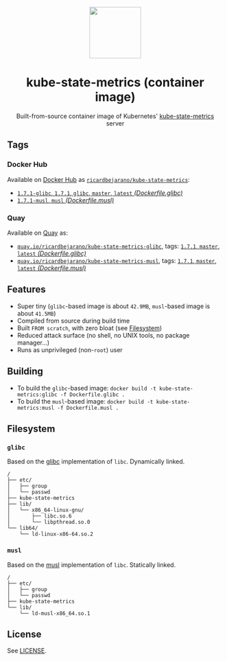 <p align="center"><img src="https://emojipedia-us.s3.dualstack.us-west-1.amazonaws.com/thumbs/160/apple/198/chart-with-downwards-trend_1f4c9.png" width="120px"></p>
<h1 align="center">kube-state-metrics (container image)</h1>
<p align="center">Built-from-source container image of Kubernetes' <a href="https://github.com/kubernetes/kube-state-metrics">kube-state-metrics</a> server</p>


## Tags

### Docker Hub

Available on [Docker Hub](https://hub.docker.com) as [`ricardbejarano/kube-state-metrics`](https://hub.docker.com/r/ricardbejarano/kube-state-metrics):

- [`1.7.1-glibc`, `1.7.1`, `glibc`, `master`, `latest` *(Dockerfile.glibc)*](https://github.com/ricardbejarano/kube-state-metrics/blob/master/Dockerfile.glibc)
- [`1.7.1-musl`, `musl` *(Dockerfile.musl)*](https://github.com/ricardbejarano/kube-state-metrics/blob/master/Dockerfile.musl)

### Quay

Available on [Quay](https://quay.io) as:

- [`quay.io/ricardbejarano/kube-state-metrics-glibc`](https://quay.io/repository/ricardbejarano/kube-state-metrics-glibc), tags: [`1.7.1`, `master`, `latest` *(Dockerfile.glibc)*](https://github.com/ricardbejarano/kube-state-metrics/blob/master/Dockerfile.glibc)
- [`quay.io/ricardbejarano/kube-state-metrics-musl`](https://quay.io/repository/ricardbejarano/kube-state-metrics-musl), tags: [`1.7.1`, `master`, `latest` *(Dockerfile.musl)*](https://github.com/ricardbejarano/kube-state-metrics/blob/master/Dockerfile.musl)


## Features

* Super tiny (`glibc`-based image is about `42.9MB`, `musl`-based image is about `41.5MB`)
* Compiled from source during build time
* Built `FROM scratch`, with zero bloat (see [Filesystem](#filesystem))
* Reduced attack surface (no shell, no UNIX tools, no package manager...)
* Runs as unprivileged (non-`root`) user


## Building

- To build the `glibc`-based image: `docker build -t kube-state-metrics:glibc -f Dockerfile.glibc .`
- To build the `musl`-based image: `docker build -t kube-state-metrics:musl -f Dockerfile.musl .`


## Filesystem

### `glibc`

Based on the [glibc](https://www.gnu.org/software/libc/) implementation of `libc`. Dynamically linked.

```
/
├── etc/
│   ├── group
│   └── passwd
├── kube-state-metrics
├── lib/
│   └── x86_64-linux-gnu/
│       ├── libc.so.6
│       └── libpthread.so.0
└── lib64/
    └── ld-linux-x86-64.so.2
```

### `musl`

Based on the [musl](https://www.musl-libc.org/) implementation of `libc`. Statically linked.

```
/
├── etc/
│   ├── group
│   └── passwd
├── kube-state-metrics
└── lib/
    └── ld-musl-x86_64.so.1
```


## License

See [LICENSE](https://github.com/ricardbejarano/kube-state-metrics/blob/master/LICENSE).
